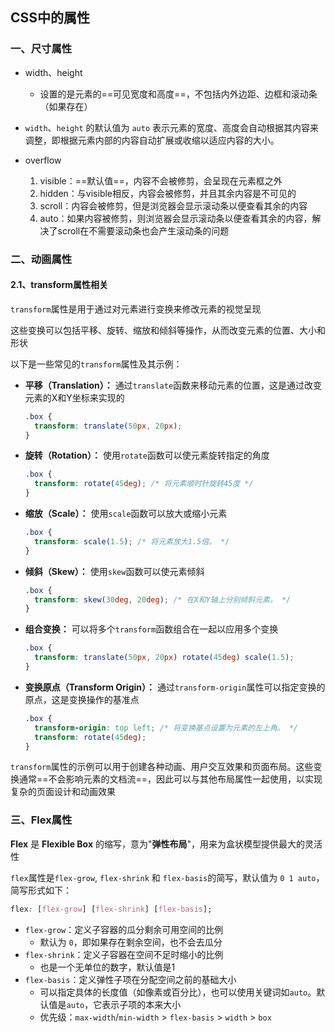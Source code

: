 ## CSS中的属性

### 一、尺寸属性

- width、height
  - 设置的是元素的==可见宽度和高度==，不包括内外边距、边框和滚动条（如果存在）
- `width`、`height`  的默认值为 `auto` 表示元素的宽度、高度会自动根据其内容来调整，即根据元素内部的内容自动扩展或收缩以适应内容的大小。
  
- overflow
  1. visible：==默认值==，内容不会被修剪，会呈现在元素框之外
  2. hidden：与visible相反，内容会被修剪，并且其余内容是不可见的
  3. scroll：内容会被修剪，但是浏览器会显示滚动条以便查看其余的内容
  4. auto：如果内容被修剪，则浏览器会显示滚动条以便查看其余的内容，解决了scroll在不需要滚动条也会产生滚动条的问题

### 二、动画属性

#### 2.1、transform属性相关

`transform`属性是用于通过对元素进行变换来修改元素的视觉呈现

这些变换可以包括平移、旋转、缩放和倾斜等操作，从而改变元素的位置、大小和形状

以下是一些常见的`transform`属性及其示例：

- **平移（Translation）：** 通过`translate`函数来移动元素的位置，这是通过改变元素的X和Y坐标来实现的

  ```css
  .box {
    transform: translate(50px, 20px);
  }
  ```

- **旋转（Rotation）：** 使用`rotate`函数可以使元素旋转指定的角度

  ```css
  .box {
    transform: rotate(45deg); /* 将元素顺时针旋转45度 */
  }
  ```

- **缩放（Scale）：** 使用`scale`函数可以放大或缩小元素

  ```css
  .box {
    transform: scale(1.5); /* 将元素放大1.5倍。 */
  }
  ```

- **倾斜（Skew）：** 使用`skew`函数可以使元素倾斜

  ```css
  .box {
    transform: skew(30deg, 20deg); /* 在X和Y轴上分别倾斜元素。 */
  }
  ```

- **组合变换：** 可以将多个`transform`函数组合在一起以应用多个变换

  ```css
  .box {
    transform: translate(50px, 20px) rotate(45deg) scale(1.5);
  }
  ```

- **变换原点（Transform Origin）：** 通过`transform-origin`属性可以指定变换的原点，这是变换操作的基准点

  ```css
  .box {
    transform-origin: top left; /* 将变换基点设置为元素的左上角。 */
    transform: rotate(45deg);
  }
  ```

`transform`属性的示例可以用于创建各种动画、用户交互效果和页面布局。这些变换通常==不会影响元素的文档流==，因此可以与其他布局属性一起使用，以实现复杂的页面设计和动画效果

### 三、Flex属性

**Flex** 是 **Flexible Box** 的缩写，意为"**弹性布局**"，用来为盒状模型提供最大的灵活性

 `flex`属性是`flex-grow`, `flex-shrink` 和 `flex-basis`的简写，默认值为 `0 1 auto`，简写形式如下：

```css
flex: [flex-grow] [flex-shrink] [flex-basis];
```

- `flex-grow`：定义子容器的瓜分剩余可用空间的比例
  - 默认为 `0`，即如果存在剩余空间，也不会去瓜分
- `flex-shrink`：定义子容器在空间不足时缩小的比例
  - 也是一个无单位的数字，默认值是1
- `flex-basis`：定义弹性子项在分配空间之前的基础大小
  - 可以指定具体的长度值（如像素或百分比），也可以使用关键词如`auto`。默认值是`auto`，它表示子项的本来大小
  - 优先级：`max-width`/`min-width` > `flex-basis` > `width` > `box`

